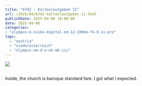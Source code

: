 ```yaml
---
title: "6742 - Kaltenleutgeben II"
url: /2025/04/6742-kaltenleutgeben-ii.html
publishDate: 2025-04-06 18:00:00
date: 2025-04-06
categories:
- "olympus-m-zuiko-digital-ed-12-100mm-f4-0-is-pro"
tags:
  - "austria"
  - "niederosterreich"
  - "olympus-om-d-e-m1-mk-iii"
---
```

<div class="container">
<div class="center"><a target="_blank" href="https://d25zfm9zpd7gm5.cloudfront.net/1200x1200/2020/20201004_122611_lr.jpg"><img class="webfeedsFeaturedVisual" src="https://d25zfm9zpd7gm5.cloudfront.net/0600x0600/2020/20201004_122611_lr.jpg" /></a></div>
</div>
<br />

Inside, the church is baroque standard fare. I got what I
expected.
